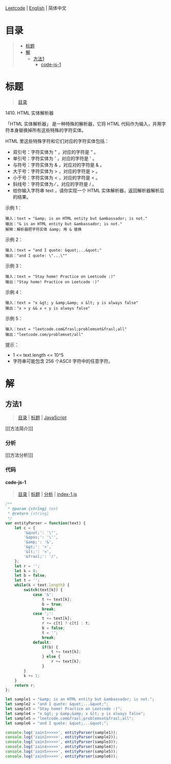 [Leetcode](../README.CN.md) | [English](./README.md) | 简体中文

# 目录

>- [标题](#标题)
>- [解](#解)
>    - [方法1](#方法1)
>        - [code-js-1](#code-js-1)

# 标题

>[目录](#目录)

1410.&nbsp;HTML 实体解析器

「HTML 实体解析器」 是一种特殊的解析器，它将 HTML 代码作为输入，并用字符本身替换掉所有这些特殊的字符实体。

HTML 里这些特殊字符和它们对应的字符实体包括：
- 双引号：字符实体为 &quot; ，对应的字符是 " 。
- 单引号：字符实体为 &apos; ，对应的字符是 ' 。
- 与符号：字符实体为 &amp; ，对应对的字符是 & 。
- 大于号：字符实体为 &gt; ，对应的字符是 > 。
- 小于号：字符实体为 &lt; ，对应的字符是 < 。
- 斜线号：字符实体为 &frasl; ，对应的字符是 / 。
- 给你输入字符串 text ，请你实现一个 HTML 实体解析器，返回解析器解析后的结果。

示例 1：
```
输入：text = "&amp; is an HTML entity but &ambassador; is not."
输出："& is an HTML entity but &ambassador; is not."
解释：解析器把字符实体 &amp; 用 & 替换
```

示例 2：
```
输入：text = "and I quote: &quot;...&quot;"
输出："and I quote: \"...\""
```

示例 3：
```
输入：text = "Stay home! Practice on Leetcode :)"
输出："Stay home! Practice on Leetcode :)"
```

示例 4：
```
输入：text = "x &gt; y &amp;&amp; x &lt; y is always false"
输出："x > y && x < y is always false"
```

示例 5：
```
输入：text = "leetcode.com&frasl;problemset&frasl;all"
输出："leetcode.com/problemset/all"
```

提示：
- 1 <= text.length <= 10^5
- 字符串可能包含 256 个ASCII 字符中的任意字符。

# 解

## 方法1

>[目录](#目录) | [标题](#标题) | [JavaScript](#code-js-1)

[[[方法简介]]]

### 分析

[[[方法分析]]]

### 代码

#### code-js-1

>[目录](#目录) | [标题](#标题) | [分析](#方法1) | [index-1.js](./index-1.js "index-1.js")

```JavaScript
/**
 * @param {string} text
 * @return {string}
 */
var entityParser = function(text) {
    let c = {
        '&quot;': '\"',
        '&apos;': '\'',
        '&amp;': '&',
        '&gt;': '>',
        '&lt;': '<',
        '&frasl;': '/',
    };
    let r = '';
    let k = 0;
    let b = false;
    let t = '';
    while(k < text.length) {
        switch(text[k]) {
            case '&':
                t += text[k];
                b = true;
                break;
            case ';':
                t += text[k];
                r += c[t] ? c[t] : t;
                b = false;
                t = '';
                break;
            default:
                if(b) {
                    t += text[k];
                } else {
                    r += text[k];
                }
        }
        k += 1;
    }
    return r;
};

let sample1 = "&amp; is an HTML entity but &ambassador; is not.";
let sample2 = "and I quote: &quot;...&quot;";
let sample3 = "Stay home! Practice on Leetcode :)";
let sample4 = "x &gt; y &amp;&amp; x &lt; y is always false";
let sample5 = "leetcode.com&frasl;problemset&frasl;all";
let sample6 = "and I quote: &quot;...&quot;";

console.log('zain1>>>>>', entityParser(sample1));
console.log('zain2>>>>>', entityParser(sample2));
console.log('zain3>>>>>', entityParser(sample3));
console.log('zain4>>>>>', entityParser(sample4));
console.log('zain5>>>>>', entityParser(sample5));
console.log('zain5>>>>>', entityParser(sample6));
```
